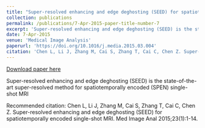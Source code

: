 ```yaml
---
title: "Super-resolved enhancing and edge deghosting (SEED) for spatiotemporally encoded single-shot MRI"
collection: publications
permalink: /publications/7-Apr-2015-paper-title-number-7
excerpt: 'Super-resolved enhancing and edge deghosting (SEED) is the state-of-the-art super-resolved method for spatiotemporally encoded (SPEN) single-shot MRI'
date: 7-Apr-2015
venue: 'Medical Image Analysis'
paperurl: 'https://doi.org/10.1016/j.media.2015.03.004'
citation: 'Chen L, Li J, Zhang M, Cai S, Zhang T, Cai C, Chen Z. Super-resolved enhancing and edge deghosting (SEED) for spatiotemporally encoded single-shot MRI. Med Image Anal 2015;23(1):1-14.'
---
```


<a href='https://doi.org/10.1016/j.media.2015.03.004'>Download paper here</a>

Super-resolved enhancing and edge deghosting (SEED) is the state-of-the-art super-resolved method for spatiotemporally encoded (SPEN) single-shot MRI

Recommended citation: Chen L, Li J, Zhang M, Cai S, Zhang T, Cai C, Chen Z. Super-resolved enhancing and edge deghosting (SEED) for spatiotemporally encoded single-shot MRI. Med Image Anal 2015;23(1):1-14.